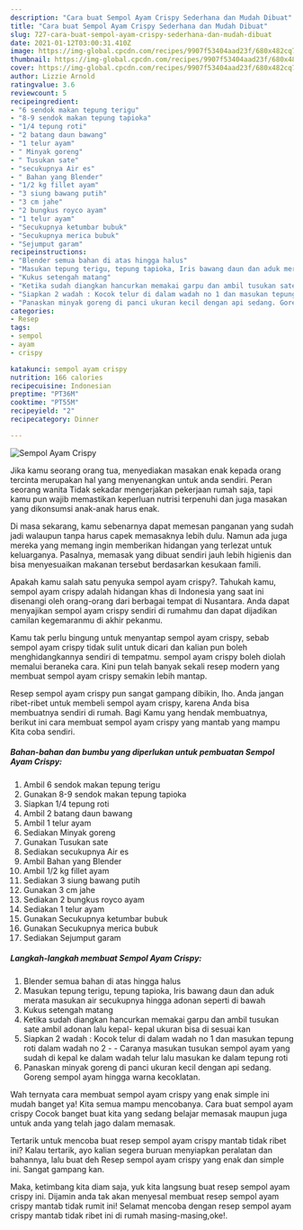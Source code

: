 ```yaml
---
description: "Cara buat Sempol Ayam Crispy Sederhana dan Mudah Dibuat"
title: "Cara buat Sempol Ayam Crispy Sederhana dan Mudah Dibuat"
slug: 727-cara-buat-sempol-ayam-crispy-sederhana-dan-mudah-dibuat
date: 2021-01-12T03:00:31.410Z
image: https://img-global.cpcdn.com/recipes/9907f53404aad23f/680x482cq70/sempol-ayam-crispy-foto-resep-utama.jpg
thumbnail: https://img-global.cpcdn.com/recipes/9907f53404aad23f/680x482cq70/sempol-ayam-crispy-foto-resep-utama.jpg
cover: https://img-global.cpcdn.com/recipes/9907f53404aad23f/680x482cq70/sempol-ayam-crispy-foto-resep-utama.jpg
author: Lizzie Arnold
ratingvalue: 3.6
reviewcount: 5
recipeingredient:
- "6 sendok makan tepung terigu"
- "8-9 sendok makan tepung tapioka"
- "1/4 tepung roti"
- "2 batang daun bawang"
- "1 telur ayam"
- " Minyak goreng"
- " Tusukan sate"
- "secukupnya Air es"
- " Bahan yang Blender"
- "1/2 kg fillet ayam"
- "3 siung bawang putih"
- "3 cm jahe"
- "2 bungkus royco ayam"
- "1 telur ayam"
- "Secukupnya ketumbar bubuk"
- "Secukupnya merica bubuk"
- "Sejumput garam"
recipeinstructions:
- "Blender semua bahan di atas hingga halus"
- "Masukan tepung terigu, tepung tapioka, Iris bawang daun dan aduk merata masukan air secukupnya hingga adonan seperti di bawah"
- "Kukus setengah matang"
- "Ketika sudah diangkan hancurkan memakai garpu dan ambil tusukan sate ambil adonan lalu kepal- kepal ukuran bisa di sesuai kan"
- "Siapkan 2 wadah : Kocok telur di dalam wadah no 1 dan masukan tepung roti dalam wadah no 2   Caranya masukan tusukan sempol ayam yang sudah di kepal ke dalam wadah telur lalu masukan ke dalam tepung roti"
- "Panaskan minyak goreng di panci ukuran kecil dengan api sedang. Goreng sempol ayam hingga warna kecoklatan."
categories:
- Resep
tags:
- sempol
- ayam
- crispy

katakunci: sempol ayam crispy 
nutrition: 166 calories
recipecuisine: Indonesian
preptime: "PT36M"
cooktime: "PT55M"
recipeyield: "2"
recipecategory: Dinner

---
```



![Sempol Ayam Crispy](https://img-global.cpcdn.com/recipes/9907f53404aad23f/680x482cq70/sempol-ayam-crispy-foto-resep-utama.jpg)

Jika kamu seorang orang tua, menyediakan masakan enak kepada orang tercinta merupakan hal yang menyenangkan untuk anda sendiri. Peran seorang  wanita Tidak sekadar mengerjakan pekerjaan rumah saja, tapi kamu pun wajib memastikan keperluan nutrisi terpenuhi dan juga masakan yang dikonsumsi anak-anak harus enak.

Di masa  sekarang, kamu sebenarnya dapat memesan panganan yang sudah jadi walaupun tanpa harus capek memasaknya lebih dulu. Namun ada juga mereka yang memang ingin memberikan hidangan yang terlezat untuk keluarganya. Pasalnya, memasak yang dibuat sendiri jauh lebih higienis dan bisa menyesuaikan makanan tersebut berdasarkan kesukaan famili. 



Apakah kamu salah satu penyuka sempol ayam crispy?. Tahukah kamu, sempol ayam crispy adalah hidangan khas di Indonesia yang saat ini disenangi oleh orang-orang dari berbagai tempat di Nusantara. Anda dapat menyajikan sempol ayam crispy sendiri di rumahmu dan dapat dijadikan camilan kegemaranmu di akhir pekanmu.

Kamu tak perlu bingung untuk menyantap sempol ayam crispy, sebab sempol ayam crispy tidak sulit untuk dicari dan kalian pun boleh menghidangkannya sendiri di tempatmu. sempol ayam crispy boleh diolah memalui beraneka cara. Kini pun telah banyak sekali resep modern yang membuat sempol ayam crispy semakin lebih mantap.

Resep sempol ayam crispy pun sangat gampang dibikin, lho. Anda jangan ribet-ribet untuk membeli sempol ayam crispy, karena Anda bisa membuatnya sendiri di rumah. Bagi Kamu yang hendak membuatnya, berikut ini cara membuat sempol ayam crispy yang mantab yang mampu Kita coba sendiri.

<!--inarticleads1-->

##### Bahan-bahan dan bumbu yang diperlukan untuk pembuatan Sempol Ayam Crispy:

1. Ambil 6 sendok makan tepung terigu
1. Gunakan 8-9 sendok makan tepung tapioka
1. Siapkan 1/4 tepung roti
1. Ambil 2 batang daun bawang
1. Ambil 1 telur ayam
1. Sediakan  Minyak goreng
1. Gunakan  Tusukan sate
1. Sediakan secukupnya Air es
1. Ambil  Bahan yang Blender
1. Ambil 1/2 kg fillet ayam
1. Sediakan 3 siung bawang putih
1. Gunakan 3 cm jahe
1. Sediakan 2 bungkus royco ayam
1. Sediakan 1 telur ayam
1. Gunakan Secukupnya ketumbar bubuk
1. Gunakan Secukupnya merica bubuk
1. Sediakan Sejumput garam




<!--inarticleads2-->

##### Langkah-langkah membuat Sempol Ayam Crispy:

1. Blender semua bahan di atas hingga halus
1. Masukan tepung terigu, tepung tapioka, Iris bawang daun dan aduk merata masukan air secukupnya hingga adonan seperti di bawah
1. Kukus setengah matang
1. Ketika sudah diangkan hancurkan memakai garpu dan ambil tusukan sate ambil adonan lalu kepal- kepal ukuran bisa di sesuai kan
1. Siapkan 2 wadah : Kocok telur di dalam wadah no 1 dan masukan tepung roti dalam wadah no 2  -  - Caranya masukan tusukan sempol ayam yang sudah di kepal ke dalam wadah telur lalu masukan ke dalam tepung roti
1. Panaskan minyak goreng di panci ukuran kecil dengan api sedang. Goreng sempol ayam hingga warna kecoklatan.




Wah ternyata cara membuat sempol ayam crispy yang enak simple ini mudah banget ya! Kita semua mampu mencobanya. Cara buat sempol ayam crispy Cocok banget buat kita yang sedang belajar memasak maupun juga untuk anda yang telah jago dalam memasak.

Tertarik untuk mencoba buat resep sempol ayam crispy mantab tidak ribet ini? Kalau tertarik, ayo kalian segera buruan menyiapkan peralatan dan bahannya, lalu buat deh Resep sempol ayam crispy yang enak dan simple ini. Sangat gampang kan. 

Maka, ketimbang kita diam saja, yuk kita langsung buat resep sempol ayam crispy ini. Dijamin anda tak akan menyesal membuat resep sempol ayam crispy mantab tidak rumit ini! Selamat mencoba dengan resep sempol ayam crispy mantab tidak ribet ini di rumah masing-masing,oke!.

